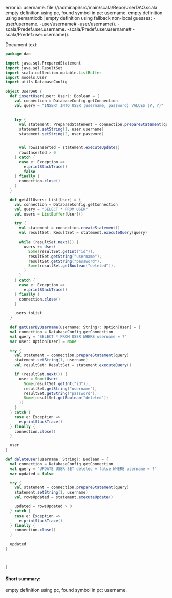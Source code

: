 error id: username.
file://<WORKSPACE>/adminapi/src/main/scala/Repo/UserDAO.scala
empty definition using pc, found symbol in pc: username.
empty definition using semanticdb
|empty definition using fallback
non-local guesses:
	 -user/username.
	 -user/username#
	 -user/username().
	 -scala/Predef.user.username.
	 -scala/Predef.user.username#
	 -scala/Predef.user.username().

Document text:

```scala
package dao

import java.sql.PreparedStatement
import java.sql.ResultSet
import scala.collection.mutable.ListBuffer
import models.User
import utils.DatabaseConfig

object UserDAO {
  def insertUser(user: User): Boolean = {
    val connection = DatabaseConfig.getConnection
    val query = "INSERT INTO USER (username, password) VALUES (?, ?)"

    
    try {
      val statement: PreparedStatement = connection.prepareStatement(query)
      statement.setString(1, user.username)
      statement.setString(2, user.password)


      val rowsInserted = statement.executeUpdate()
      rowsInserted > 0
    } catch {
      case e: Exception =>
        e.printStackTrace()
        false
    } finally {
      connection.close()
    }
  }

  def getAllUsers: List[User] = {
    val connection = DatabaseConfig.getConnection
    val query = "SELECT * FROM USER"
    val users = ListBuffer[User]()

    try {
      val statement = connection.createStatement()
      val resultSet: ResultSet = statement.executeQuery(query)

      while (resultSet.next()) {
        users += User(
          Some(resultSet.getInt("id")),
          resultSet.getString("username"),
          resultSet.getString("password"),
          Some(resultSet.getBoolean("deleted")),          
        )
      }
    } catch {
      case e: Exception =>
        e.printStackTrace()
    } finally {
      connection.close()
    }

    users.toList
  }

  def getUserByUsername(username: String): Option[User] = {
  val connection = DatabaseConfig.getConnection
  val query = "SELECT * FROM USER WHERE username = ?"
  var user: Option[User] = None

  try {
    val statement = connection.prepareStatement(query)
    statement.setString(1, username)
    val resultSet: ResultSet = statement.executeQuery()

    if (resultSet.next()) {
      user = Some(User(
        Some(resultSet.getInt("id")),
        resultSet.getString("username"),
        resultSet.getString("password"),
        Some(resultSet.getBoolean("deleted"))
      ))
    }
  } catch {
    case e: Exception =>
      e.printStackTrace()
  } finally {
    connection.close()
  }

  user
}

def deleteUser(username: String): Boolean = {
  val connection = DatabaseConfig.getConnection
  val query = "UPDATE USER SET deleted = false WHERE username = ?"
  var updated = false

  try {
    val statement = connection.prepareStatement(query)
    statement.setString(1, username)
    val rowsUpdated = statement.executeUpdate()

    updated = rowsUpdated > 0
  } catch {
    case e: Exception =>
      e.printStackTrace()
  } finally {
    connection.close()
  }

  updated
}



}


```

#### Short summary: 

empty definition using pc, found symbol in pc: username.